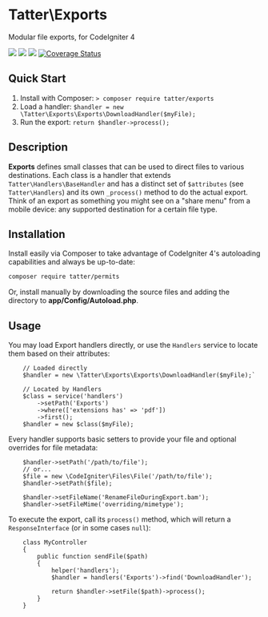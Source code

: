# Tatter\Exports
Modular file exports, for CodeIgniter 4

[![](https://github.com/tattersoftware/codeigniter4-exports/workflows/PHPUnit/badge.svg)](https://github.com/tattersoftware/codeigniter4-exports/actions/workflows/test.yml)
[![](https://github.com/tattersoftware/codeigniter4-exports/workflows/PHPStan/badge.svg)](https://github.com/tattersoftware/codeigniter4-exports/actions/workflows/analyze.yml)
[![](https://github.com/tattersoftware/codeigniter4-exports/workflows/Deptrac/badge.svg)](https://github.com/tattersoftware/codeigniter4-exports/actions/workflows/inspect.yml)
[![Coverage Status](https://coveralls.io/repos/github/tattersoftware/codeigniter4-exports/badge.svg?branch=develop)](https://coveralls.io/github/tattersoftware/codeigniter4-exports?branch=develop)

## Quick Start

1. Install with Composer: `> composer require tatter/exports`
2. Load a handler: `$handler = new \Tatter\Exports\Exports\DownloadHandler($myFile);`
3. Run the export: `return $handler->process();`

## Description

**Exports** defines small classes that can be used to direct files to various destinations.
Each class is a handler that extends `Tatter\Handlers\BaseHandler` and has a distinct set
of `$attributes` (see `Tatter\Handlers`) and its own `_process()` method to do the actual
export. Think of an export as something you might see on a "share menu" from a mobile device:
any supported destination for a certain file type.

## Installation

Install easily via Composer to take advantage of CodeIgniter 4's autoloading capabilities
and always be up-to-date:
```bash
composer require tatter/permits
```

Or, install manually by downloading the source files and adding the directory to
**app/Config/Autoload.php**.

## Usage

You may load Export handlers directly, or use the `Handlers` service to locate them based
on their attributes:
```
	// Loaded directly
	$handler = new \Tatter\Exports\Exports\DownloadHandler($myFile);`

	// Located by Handlers
	$class = service('handlers')
		->setPath('Exports')
		->where(['extensions has' => 'pdf'])
		->first();
	$handler = new $class($myFile);
```

Every handler supports basic setters to provide your file and optional overrides for file
metadata:
```
	$handler->setPath('/path/to/file');
	// or...
	$file = new \CodeIgniter\Files\File('/path/to/file');
	$handler->setPath($file);

	$handler->setFileName('RenameFileDuringExport.bam');
	$handler->setFileMime('overriding/mimetype');
```

To execute the export, call its `process()` method, which will return a `ResponseInterface`
(or in some cases `null`):
```
	class MyController
	{
		public function sendFile($path)
		{
			helper('handlers');
			$handler = handlers('Exports')->find('DownloadHandler');
			
			return $handler->setFile($path)->process();
		}
	}
```
